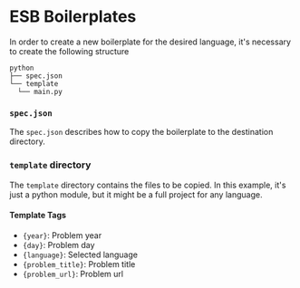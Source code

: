 # ESB Boilerplates

In order to create a new boilerplate for the desired language, it's necessary to create the following structure

```
python
├── spec.json
└── template
  └── main.py
```

### `spec.json`
The `spec.json` describes how to copy the boilerplate to the destination directory.

### `template` directory
The `template` directory contains the files to be copied. In this example, it's just a python module, but it might be a full project for any language.

#### Template Tags
* `{year}`: Problem year
* `{day}`: Problem day
* `{language}`: Selected language
* `{problem_title}`: Problem title
* `{problem_url}`: Problem url
